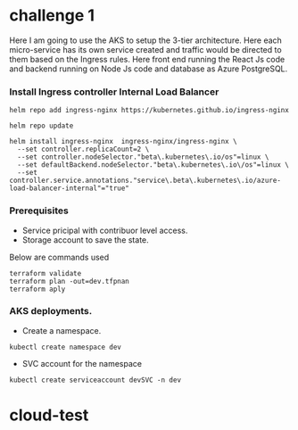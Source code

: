 # challenge 1

Here I am going to use the AKS to setup the 3-tier architecture. Here each micro-service has its own service created and traffic would be directed to them based on the Ingress rules. Here front end running the React Js code and backend running on Node Js code and database as Azure PostgreSQL.


### Install Ingress controller Internal Load Balancer 

```
helm repo add ingress-nginx https://kubernetes.github.io/ingress-nginx

helm repo update

helm install ingress-nginx  ingress-nginx/ingress-nginx \
  --set controller.replicaCount=2 \ 
  --set controller.nodeSelector."beta\.kubernetes\.io/os"=linux \ 
  --set defaultBackend.nodeSelector."beta\.kubernetes\.io\/os"=linux \
  --set controller.service.annotations."service\.beta\.kubernetes\.io/azure-load-balancer-internal"="true"
```


### Prerequisites

+ Service pricipal with contribuor level access.
+ Storage account to save the state.
  
Below are commands used
```
terraform validate
terraform plan -out=dev.tfpnan
terraform aply
```

### AKS deployments.

+ Create a  namespace.
```
kubectl create namespace dev
```
+ SVC account for the namespace
```
kubectl create serviceaccount devSVC -n dev
```
# cloud-test
